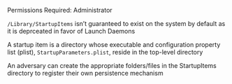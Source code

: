 Permissions Required: Administrator

`/Library/StartupItems` isn’t guaranteed to exist on the system by default as it is deprceated in favor of Launch Daemons

A startup item is a directory whose executable and configuration property list (plist), `StartupParameters.plist`, reside in the top-level directory

An adversary can create the appropriate folders/files in the StartupItems directory to register their own persistence mechanism

